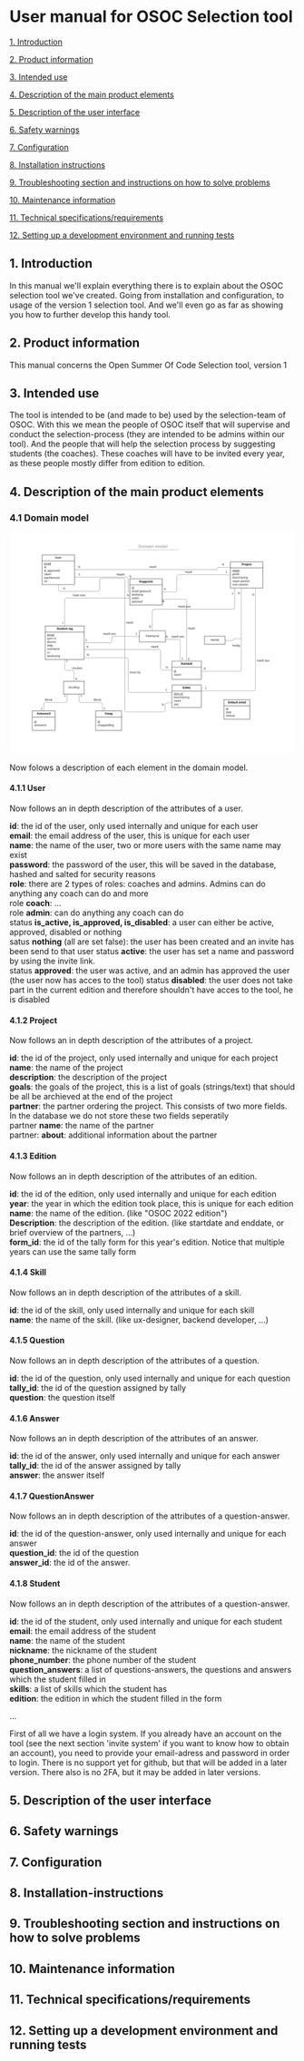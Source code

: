 # User manual for OSOC Selection tool 
[1. Introduction](#1-introduction)

[2. Product information](#2-product-information)

[3. Intended use](#3-intended-use)

[4. Description of the main product elements](#4-description-of-the-main-product-elements)

[5. Description of the user interface](#5-description-of-the-user-interface)

[6. Safety warnings](#6-safety-warnings)

[7. Configuration](#7-configuration)

[8. Installation instructions](#8-installation-instructions)

[9. Troubleshooting section and instructions on how to solve problems](#9-troubleshooting-section-and-instructions-on-how-to-solve-problems)

[10. Maintenance information](#10-maintenance-information)

[11. Technical specifications/requirements](#11-technical-specificationsrequirements)

[12. Setting up a development environment and running tests](#12-setting-up-a-development-environment-and-running-tests)


## 1. Introduction
In this manual we'll explain everything there is to explain about the OSOC selection tool we've created. Going from installation and configuration, to usage of the version 1 selection tool. And we'll even go as far as showing you how to further develop this handy tool.


## 2. Product information
This manual concerns the Open Summer Of Code Selection tool, version 1


## 3. Intended use
The tool is intended to be (and made to be) used by the selection-team of OSOC. With this we mean the people of OSOC itself that will supervise and conduct the selection-process (they are intended to be admins within our tool). And the people that will help the selection process by suggesting students (the coaches). These coaches will have to be invited every year, as these people mostly differ from edition to edition. 


## 4. Description of the main product elements


### 4.1 Domain model
![Domain model](https://github.com/SELab-2/OSOC-4/blob/user_man/info/domain_model/domain_model.svg)

Now folows a description of each element in the domain model.


#### 4.1.1 User
Now follows an in depth description of the attributes of a user.

**id**: the id of the user, only used internally and unique for each user \
**email**: the email address of the user, this is unique for each user \
**name**: the name of the user, two or more users with the same name may exist \
**password**: the password of the user, this will be saved in the database, hashed and salted for security reasons \
**role**: there are 2 types of roles: coaches and admins. Admins can do anything any coach can do and more \
role **coach**: ... \
role **admin**: can do anything any coach can do \
status **is_active, is_approved, is_disabled**: a user can either be active, approved, disabled or nothing \
satus **nothing** (all are set false): the user has been created and an invite has been send to that user
status **active**: the user has set a name and password by using the invite link. \
status **approved**: the user was active, and an admin has approved the user (the user now has acces to the tool)
status **disabled**: the user does not take part in the current edition and therefore shouldn't have acces to the tool, he is disabled


#### 4.1.2 Project
Now follows an in depth description of the attributes of a project.

**id**: the id of the project, only used internally and unique for each project \
**name**: the name of the project \
**description**: the description of the project \
**goals**: the goals of the project, this is a list of goals (strings/text) that should be all be archieved at the end of the project \
**partner**: the partner ordering the project. This consists of two more fields. In the database we do not store these two fields seperatily \
partner **name**: the name of the partner \
partner: **about**: additional information about the partner


#### 4.1.3 Edition
Now follows an in depth description of the attributes of an edition.

**id**: the id of the edition, only used internally and unique for each edition \
**year**: the year in which the edition took place, this is unique for each edition \
**name**: the name of the edition. (like "OSOC 2022 edition") \
**Description**: the description of the edition. (like startdate and enddate, or brief overview of the partners, ...) \
**form_id**: the id of the tally form for this year's edition. Notice that multiple years can use the same tally form 


#### 4.1.4 Skill
Now follows an in depth description of the attributes of a skill.

**id**: the id of the skill, only used internally and unique for each skill \
**name**: the name of the skill. (like ux-designer, backend developer, ...)


#### 4.1.5 Question
Now follows an in depth description of the attributes of a question.

**id**: the id of the question, only used internally and unique for each question \
**tally_id**: the id of the question assigned by tally \
**question**: the question itself


#### 4.1.6 Answer
Now follows an in depth description of the attributes of an answer.

**id**: the id of the answer, only used internally and unique for each answer \
**tally_id**: the id of the answer assigned by tally \
**answer**: the answer itself


#### 4.1.7 QuestionAnswer
Now follows an in depth description of the attributes of a question-answer.

**id**: the id of the question-answer, only used internally and unique for each answer \
**question_id**: the id of the question \
**answer_id**: the id of the answer.


#### 4.1.8 Student
Now follows an in depth description of the attributes of a question-answer.

**id**: the id of the student, only used internally and unique for each student \
**email**: the email address of the student \
**name**: the name of the student \
**nickname**: the nickname of the student \
**phone_number**: the phone number of the student \
**question_answers**: a list of questions-answers, the questions and answers which the student filled in \
**skills**: a list of skills which the student has \
**edition**: the edition in which the student filled in the form


...


First of all we have a login system. If you already have an account on the tool (see the next section 'invite system' if you want to know how to obtain an account), you need to provide your email-adress and password in order to login. There is no support yet for github, but that will be added in a later version. There also is no 2FA, but it may be added in later versions.



## 5. Description of the user interface

## 6. Safety warnings

## 7. Configuration

## 8. Installation-instructions

## 9. Troubleshooting section and instructions on how to solve problems

## 10. Maintenance information

## 11. Technical specifications/requirements

## 12. Setting up a development environment and running tests
